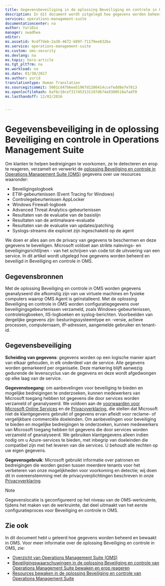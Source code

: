 ```yaml
---
title: Gegevensbeveiliging in de oplossing Beveiliging en controle in Operations Management Suite | Microsoft Docs
description: In dit document wordt uitgelegd hoe gegevens worden beheerd en bewaakt in de oplossing Beveiliging en controle in Operations Management Suite.
services: operations-management-suite
documentationcenter: na
author: YuriDio
manager: swadhwa
editor: 
ms.assetid: 9cdf7deb-2a30-4672-b89f-71179ee8326a
ms.service: operations-management-suite
ms.custom: oms-security
ms.devlang: na
ms.topic: hero-article
ms.tgt_pltfrm: na
ms.workload: na
ms.date: 03/30/2017
ms.author: yurid
translationtype: Human Translation
ms.sourcegitcommit: 5001cd47b6ee51967d1286414ccefedd8e7e7813
ms.openlocfilehash: 6af6c10cef317453131197db74a9380518afadf0
ms.lasthandoff: 12/02/2016


---
```

# <a name="operations-management-suite-security-and-audit-solution-data-security"></a>Gegevensbeveiliging in de oplossing Beveiliging en controle in Operations Management Suite
Om klanten te helpen bedreigingen te voorkomen, ze te detecteren en erop te reageren, verzamelt en verwerkt de [oplossing Beveiliging en controle in Operations Management Suite (OMS)](operations-management-suite-overview.md) gegevens over uw resources waaronder:

* Beveiligingslogboek
* ETW-gebeurtenissen (Event Tracing for Windows)
* Controlegebeurtenissen AppLocker
* Windows Firewall-logboek
* Advanced Threat Analytics-gebeurtenissen
* Resultaten van de evaluatie van de basislijn
* Resultaten van de antimalware-evaluatie
* Resultaten van de evaluatie van updates/patching
* Syslogs-streams die expliciet zijn ingeschakeld op de agent

We doen er alles aan om de privacy van gegevens te beschermen en deze gegevens te beveiligen. Microsoft voldoet aan strikte nalevings- en beveiligingsrichtlijnen - van het schrijven van code tot de uitvoering van een service.
In dit artikel wordt uitgelegd hoe gegevens worden beheerd en beveiligd in Beveiliging en controle in OMS.

## <a name="data-sources"></a>Gegevensbronnen
Met de oplossing Beveiliging en controle in OMS worden gegevens geanalyseerd die afkomstig zijn van uw virtuele machines en fysieke computers waarop OMS Agent is geïnstalleerd. Met de oplossing Beveiliging en controle in OMS worden configuratiegegevens over beveiligingsgebeurtenissen verzameld, zoals Windows-gebeurtenissen, controlelogboeken, IIS-logboeken en syslog-berichten. Voorbeelden van dergelijke gegevens zijn: besturingssysteemtype en -versie, actieve processen, computernaam, IP-adressen, aangemelde gebruiker en tenant-id.  

## <a name="data-protection"></a>Gegevensbeveiliging
**Scheiding van gegevens**: gegevens worden op een logische manier apart van elkaar gehouden, in elk onderdeel van de service. Alle gegevens worden gemarkeerd per organisatie. Deze markering blijft aanwezig gedurende de levenscyclus van de gegevens en deze wordt afgedwongen op elke laag van de service. 

**Gegevenstoegang**: om aanbevelingen voor beveiliging te bieden en mogelijke bedreigingen te onderzoeken, kunnen medewerkers van Microsoft toegang hebben tot gegevens die door services worden verzameld of geanalyseerd. We voldoen aan de [voorwaarden voor Microsoft Online Services](http://www.microsoftvolumelicensing.com/DocumentSearch.aspx?Mode=3&DocumentTypeId=31) en de [Privacyverklaring](https://www.microsoft.com/privacystatement/en-us/OnlineServices/Default.aspx), die stellen dat Microsoft niet de klantgegevens gebruikt of gegevens ervan afleidt voor reclame- of vergelijkbare commerciële doeleinden. Om aanbevelingen voor beveiliging te bieden en mogelijke bedreigingen te onderzoeken, kunnen medewerkers van Microsoft toegang hebben tot gegevens die door services worden verzameld of geanalyseerd. We gebruiken klantgegevens alleen indien nodig om u Azure-services te bieden, met inbegrip van doeleinden die compatibel zijn met het leveren van die services. U behoudt alle rechten op uw eigen gegevens.

**Gegevensgebruik**: Microsoft gebruikt informatie over patronen en bedreigingen die worden gezien tussen meerdere tenants voor het verbeteren van onze mogelijkheden voor voorkoming en detectie; wij doen dit in overeenstemming met de privacyverplichtingen beschreven in onze [Privacyverklaring](https://www.microsoft.com/privacystatement/en-us/OnlineServices/Default.aspx).

> [!NOTE]
> Gegevenslocatie is geconfigureerd op het niveau van de OMS-werkruimte, tijdens het maken van de werkruimte, dat deel uitmaakt van het eerste configuratieproces voor Beveiliging en controle in OMS.
> 
> 

## <a name="see-also"></a>Zie ook
In dit document hebt u geleerd hoe gegevens worden beheerd en bewaakt in OMS. Voor meer informatie over de oplossing Beveiliging en controle in OMS, zie:

* [Overzicht van Operations Management Suite (OMS)](operations-management-suite-overview.md)
* [Beveiligingswaarschuwingen in de oplossing Beveiliging en controle van Operations Management Suite bewaken en erop reageren](oms-security-responding-alerts.md)
* [Resources bewaken in de oplossing Beveiliging en controle van Operations Management Suite ](oms-security-monitoring-resources.md)


